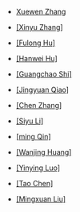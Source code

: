 - [Xuewen Zhang](https://www.x-mol.com/groups/Shang_jingzhi/people/92015)

- [[Xinyu Zhang]](https://www.x-mol.com/groups/Shang_jingzhi/people/92029)

- [[Fulong Hu]](https://www.x-mol.com/groups/Shang_jingzhi/people/92016)

- [[Hanwei Hu]](https://www.x-mol.com/groups/Shang_jingzhi/people/91969)

- [[Guangchao Shi]](https://www.x-mol.com/groups/Shang_jingzhi/people/92030)

- [[Jingyuan Qiao]](https://www.x-mol.com/groups/Shang_jingzhi/people/92032)

- [[Chen Zhang]](https://www.x-mol.com/groups/Shang_jingzhi/people/92011)

- [[Siyu Li]](https://www.x-mol.com/groups/Shang_jingzhi/people/92012)

- [[ming Qin]](https://www.x-mol.com/groups/Shang_jingzhi/people/92014)

- [[Wanjing Huang]](https://www.x-mol.com/groups/Shang_jingzhi/people/92017)

- [[Yinying Luo]](https://www.x-mol.com/groups/Shang_jingzhi/people/92019)

- [[Tao Chen]](https://www.x-mol.com/groups/Shang_jingzhi/people/92031)

- [[Mingxuan Liu]](https://www.x-mol.com/groups/Shang_jingzhi/people/92013)
